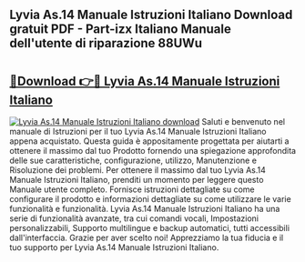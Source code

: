 ## Lyvia As.14 Manuale Istruzioni Italiano Download gratuit PDF - Part-izx Italiano Manuale dell'utente di riparazione 88UWu

# <h2><a href="http://dfepmc0.blite.top/?on=Lyvia+As.14+Manuale+Istruzioni+Italiano">🔗Download 👉🔴 Lyvia As.14 Manuale Istruzioni Italiano</a></h2>

[![Lyvia As.14 Manuale Istruzioni Italiano download](https://i.imgur.com/lujVjoI.png)](http://dfepmc0.blite.top/?on=Lyvia+As.14+Manuale+Istruzioni+Italiano)
Saluti e benvenuto nel manuale di Istruzioni per il tuo Lyvia As.14 Manuale Istruzioni Italiano appena acquistato. Questa guida è appositamente progettata per aiutarti a ottenere il massimo dal tuo Prodotto fornendo una spiegazione approfondita delle sue caratteristiche, configurazione, utilizzo, Manutenzione e Risoluzione dei problemi. Per ottenere il massimo dal tuo Lyvia As.14 Manuale Istruzioni Italiano, prenditi un momento per leggere questo Manuale utente completo. Fornisce istruzioni dettagliate su come configurare il prodotto e informazioni dettagliate su come utilizzare le varie funzionalità e funzionalità. Lyvia As.14 Manuale Istruzioni Italiano ha una serie di funzionalità avanzate, tra cui comandi vocali, Impostazioni personalizzabili, Supporto multilingue e backup automatici, tutti accessibili dall'interfaccia. Grazie per aver scelto noi! Apprezziamo la tua fiducia e il tuo supporto per Lyvia As.14 Manuale Istruzioni Italiano.
